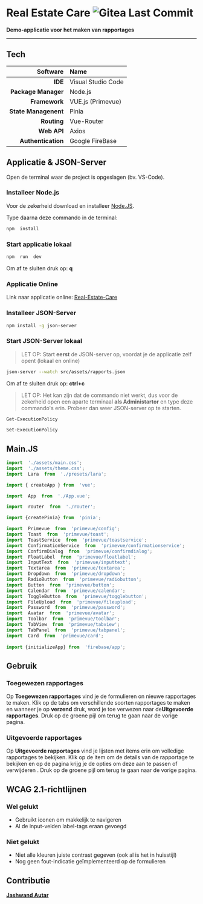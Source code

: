 # Real Estate Care  ![Gitea Last Commit](https://img.shields.io/gitea/last-commit/JashwandAutar/real-estate-care?style=for-the-badge) 
**Demo-applicatie voor het maken van rapportages**
___
  

## Tech

| Software | Name |
| ------: | :------ |
| **IDE** | Visual Studio Code |
| **Package Manager** | Node.js |
| **Framework** | VUE.js (Primevue) |
| **State Managenent** | Pinia |
| **Routing** | Vue-Router |
| **Web API** | Axios |
| **Authentication** | Google FireBase |

## Applicatie & JSON-Server 
Open de terminal waar de project  is opgeslagen (bv. VS-Code). 

### Installeer Node.js
Voor de zekerheid download en installeer [Node.JS](https://nodejs.org/en).

Type daarna deze commando in de terminal:
```bash
npm  install
```

### Start applicatie lokaal
```bash
npm  run  dev
```
Om af te sluiten druk op: **q**

### Applicatie Online 
Link naar applicatie online: [Real-Estate-Care](https://real-estate-care-f7b63.firebaseapp.com/)

### Installeer JSON-Server  
```bash
npm install -g json-server
```

### Start JSON-Server lokaal
> LET OP: Start **eerst** de JSON-server op, voordat je de applicatie zelf opent (lokaal en online)
```bash
json-server --watch src/assets/rapports.json
```
Om af te sluiten druk op: **ctrl+c**  

> LET OP: Het kan zijn dat de commando niet werkt, dus voor de zekerheid open een aparte terminaal **als Administartor** en type deze commando's erin. Probeer dan weer JSON-server op te starten.

```bash
Get-ExecutionPolicy
```
```bash
Set-ExecutionPolicy 
```

## Main.JS

```JavaScript
import  './assets/main.css';
import  './assets/theme.css';
import  Lara  from  './presets/lara';

import { createApp } from  'vue';

import  App  from  './App.vue';

import  router  from  './router';

import {createPinia} from  'pinia';

import  Primevue  from  'primevue/config';
import  Toast  from  'primevue/toast';
import  ToastService  from  'primevue/toastservice';
import  ConfirmationService  from  'primevue/confirmationservice';
import  ConfirmDialog  from  'primevue/confirmdialog';
import  FloatLabel  from  'primevue/floatlabel';
import  InputText  from  'primevue/inputtext';
import  Textarea  from  'primevue/textarea';
import  Dropdown  from  'primevue/dropdown';
import  RadioButton  from  'primevue/radiobutton';
import  Button  from  'primevue/button';
import  Calendar  from  'primevue/calendar';
import  ToggleButton  from  'primevue/togglebutton';
import  FileUpload  from  'primevue/fileupload';
import  Password  from  'primevue/password';
import  Avatar  from  'primevue/avatar';
import  Toolbar  from  'primevue/toolbar';
import  TabView  from  'primevue/tabview';
import  TabPanel  from  'primevue/tabpanel';
import  Card  from  'primevue/card';
  
import {initializeApp} from  'firebase/app';
```
## Gebruik

### Toegewezen rapportages

Op **Toegewezen rapportages** vind je de formulieren on nieuwe rapportages te maken. Klik op de tabs om verschillende soorten rapportages te maken en wanneer je op **verzend** druk, word je toe verwezen naar de**Uitgevoerde rapportages**. Druk op de groene pijl om terug te gaan naar de vorige pagina.


### Uitgevoerde rapportages

Op **Uitgevoerde rapportages** vind je lijsten met items erin om volledige rapportages te bekijken. Klik op de item om de details van de rapportage te bekijken en op de pagina krijg je de opties om deze aan te passen of verwijderen . Druk op de groene pijl om terug te gaan naar de vorige pagina.
  
## WCAG 2.1-richtlijnen
### Wel gelukt
- Gebruikt iconen om makkelijk te navigeren
- Al de input-velden label-tags eraan gevoegd 

 ### Niet gelukt
- Niet alle kleuren juiste contrast gegeven (ook al is het in huisstijl)
- Nog geen fout-indicatie geïmplementeerd op de formulieren



## Contributie

**[Jashwand Autar](https://github.com/JashwandAutar/)**
